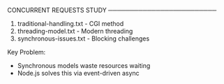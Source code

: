 CONCURRENT REQUESTS STUDY
─────────────────────────
1. traditional-handling.txt - CGI method
2. threading-model.txt     - Modern threading
3. synchronous-issues.txt  - Blocking challenges

Key Problem: 
- Synchronous models waste resources waiting
- Node.js solves this via event-driven async